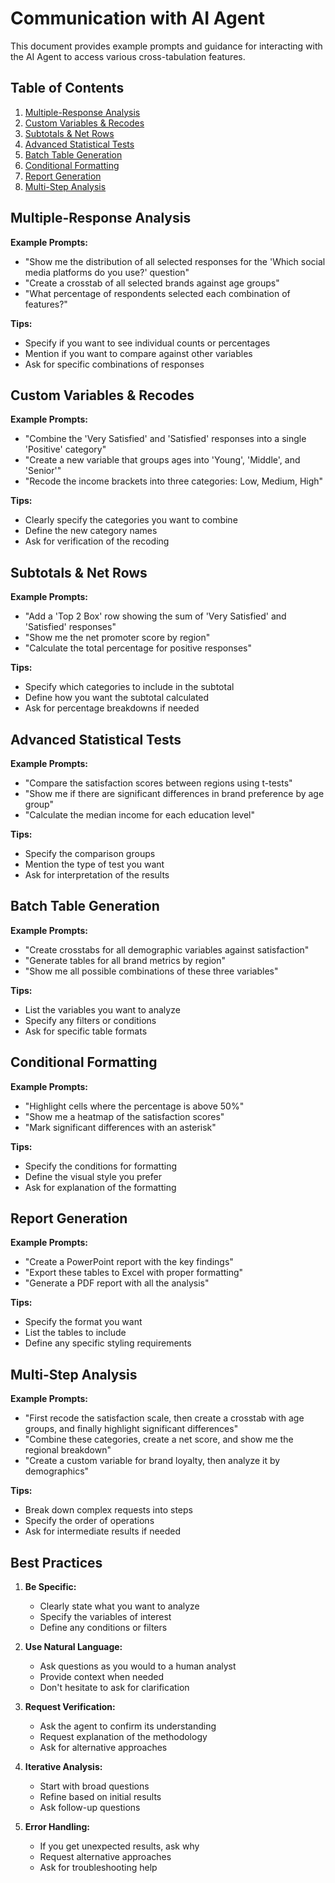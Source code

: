 # Communication with AI Agent

This document provides example prompts and guidance for interacting with the AI Agent to access various cross-tabulation features.

## Table of Contents
1. [Multiple-Response Analysis](#multiple-response-analysis)
2. [Custom Variables & Recodes](#custom-variables--recodes)
3. [Subtotals & Net Rows](#subtotals--net-rows)
4. [Advanced Statistical Tests](#advanced-statistical-tests)
5. [Batch Table Generation](#batch-table-generation)
6. [Conditional Formatting](#conditional-formatting)
7. [Report Generation](#report-generation)
8. [Multi-Step Analysis](#multi-step-analysis)

## Multiple-Response Analysis

**Example Prompts:**
- "Show me the distribution of all selected responses for the 'Which social media platforms do you use?' question"
- "Create a crosstab of all selected brands against age groups"
- "What percentage of respondents selected each combination of features?"

**Tips:**
- Specify if you want to see individual counts or percentages
- Mention if you want to compare against other variables
- Ask for specific combinations of responses

## Custom Variables & Recodes

**Example Prompts:**
- "Combine the 'Very Satisfied' and 'Satisfied' responses into a single 'Positive' category"
- "Create a new variable that groups ages into 'Young', 'Middle', and 'Senior'"
- "Recode the income brackets into three categories: Low, Medium, High"

**Tips:**
- Clearly specify the categories you want to combine
- Define the new category names
- Ask for verification of the recoding

## Subtotals & Net Rows

**Example Prompts:**
- "Add a 'Top 2 Box' row showing the sum of 'Very Satisfied' and 'Satisfied' responses"
- "Show me the net promoter score by region"
- "Calculate the total percentage for positive responses"

**Tips:**
- Specify which categories to include in the subtotal
- Define how you want the subtotal calculated
- Ask for percentage breakdowns if needed

## Advanced Statistical Tests

**Example Prompts:**
- "Compare the satisfaction scores between regions using t-tests"
- "Show me if there are significant differences in brand preference by age group"
- "Calculate the median income for each education level"

**Tips:**
- Specify the comparison groups
- Mention the type of test you want
- Ask for interpretation of the results

## Batch Table Generation

**Example Prompts:**
- "Create crosstabs for all demographic variables against satisfaction"
- "Generate tables for all brand metrics by region"
- "Show me all possible combinations of these three variables"

**Tips:**
- List the variables you want to analyze
- Specify any filters or conditions
- Ask for specific table formats

## Conditional Formatting

**Example Prompts:**
- "Highlight cells where the percentage is above 50%"
- "Show me a heatmap of the satisfaction scores"
- "Mark significant differences with an asterisk"

**Tips:**
- Specify the conditions for formatting
- Define the visual style you prefer
- Ask for explanation of the formatting

## Report Generation

**Example Prompts:**
- "Create a PowerPoint report with the key findings"
- "Export these tables to Excel with proper formatting"
- "Generate a PDF report with all the analysis"

**Tips:**
- Specify the format you want
- List the tables to include
- Define any specific styling requirements

## Multi-Step Analysis

**Example Prompts:**
- "First recode the satisfaction scale, then create a crosstab with age groups, and finally highlight significant differences"
- "Combine these categories, create a net score, and show me the regional breakdown"
- "Create a custom variable for brand loyalty, then analyze it by demographics"

**Tips:**
- Break down complex requests into steps
- Specify the order of operations
- Ask for intermediate results if needed

## Best Practices

1. **Be Specific:**
   - Clearly state what you want to analyze
   - Specify the variables of interest
   - Define any conditions or filters

2. **Use Natural Language:**
   - Ask questions as you would to a human analyst
   - Provide context when needed
   - Don't hesitate to ask for clarification

3. **Request Verification:**
   - Ask the agent to confirm its understanding
   - Request explanation of the methodology
   - Ask for alternative approaches

4. **Iterative Analysis:**
   - Start with broad questions
   - Refine based on initial results
   - Ask follow-up questions

5. **Error Handling:**
   - If you get unexpected results, ask why
   - Request alternative approaches
   - Ask for troubleshooting help 